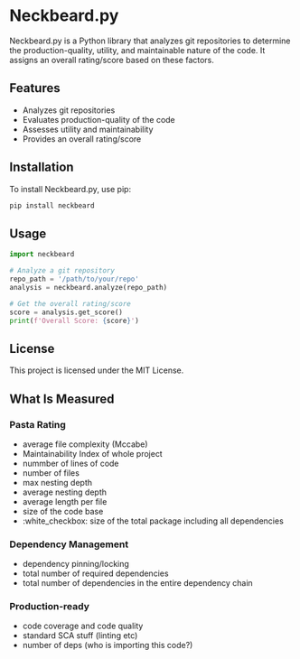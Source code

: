 # Neckbeard.py

Neckbeard.py is a Python library that analyzes git repositories to determine the production-quality, utility, and maintainable nature of the code. It assigns an overall rating/score based on these factors.

## Features

- Analyzes git repositories
- Evaluates production-quality of the code
- Assesses utility and maintainability
- Provides an overall rating/score

## Installation

To install Neckbeard.py, use pip:

```bash
pip install neckbeard
```

## Usage

```python
import neckbeard

# Analyze a git repository
repo_path = '/path/to/your/repo'
analysis = neckbeard.analyze(repo_path)

# Get the overall rating/score
score = analysis.get_score()
print(f'Overall Score: {score}')
```

## License

This project is licensed under the MIT License.


## What Is Measured

### Pasta Rating
- average file complexity (Mccabe)
- Maintainability Index of whole project
- nummber of lines of code
- number of files
- max nesting depth
- average nesting depth
- average length per file
- size of the code base
- :white_checkbox: size of the total package including all dependencies

### Dependency Management
- dependency pinning/locking
- total number of required dependencies
- total number of dependencies in the entire dependency chain

### Production-ready
- code coverage and code quality
- standard SCA stuff (linting etc)
- number of deps (who is importing this code?)

